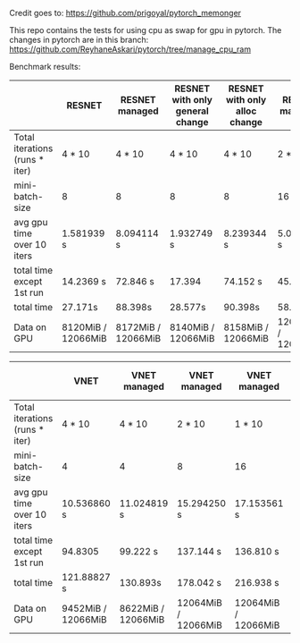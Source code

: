 Credit goes to: https://github.com/prigoyal/pytorch_memonger

This repo contains the tests for using cpu as swap for gpu in pytorch. The changes in pytorch are in this branch: https://github.com/ReyhaneAskari/pytorch/tree/manage_cpu_ram


Benchmark results:



|                                | RESNET             | RESNET managed     | RESNET with only general change | RESNET with only alloc change | RESNET managed      | RESNET managed      | RESNET with only alloc change |
|--------------------------------|--------------------|--------------------|---------------------------------|-------------------------------|---------------------|---------------------|-------------------------------|
| Total iterations (runs * iter) | 4 * 10             | 4 * 10             | 4 * 10                          | 4 * 10                        | 2 * 10              | 1 * 10              | 1 * 10                        |
| mini-batch-size                | 8                  | 8                  | 8                               | 8                             | 16                  | 32                  | 32                            |
| avg gpu time over 10 iters     | 1.581939 s         | 8.094114 s         | 1.932749 s                      | 8.239344 s                    | 5.041900 s          | 7.056532 s          | 7.092366 s                    |
| total time except 1st run      | 14.2369 s          | 72.846 s           | 17.394                          | 74.152 s                      | 45.105              | 62.662 s            | 63.009 s                      |
| total time                     | 27.171s            | 88.398s            | 28.577s                         | 90.398s                       | 58.478s             | 78.065s             | 78.618s                       |
| Data on GPU                    | 8120MiB / 12066MiB | 8172MiB / 12066MiB | 8140MiB / 12066MiB              | 8158MiB / 12066MiB            | 12064MiB / 12066MiB | 12064MiB / 12066MiB | 12064MiB / 12066MiB           |




|                                | VNET               | VNET managed       | VNET managed        | VNET managed        | VNET with only alloc change |
|--------------------------------|--------------------|--------------------|---------------------|---------------------|-----------------------------|
| Total iterations (runs * iter) | 4 * 10             | 4 * 10             | 2 * 10              | 1 * 10              | 1 * 10                      |
| mini-batch-size                | 4                  | 4                  | 8                   | 16                  | 16                          |
| avg gpu time over 10 iters     | 10.536860 s        | 11.024819 s        | 15.294250 s         | 17.153561 s         | 17.153326 s                 |
| total time except 1st run      | 94.8305            | 99.222 s           | 137.144 s           | 136.810 s           | 136.74863 s                 |
| total time                     | 121.88827 s        | 130.893s           | 178.042 s           | 216.938 s           | 216.445                     |
| Data on GPU                    | 9452MiB / 12066MiB | 8622MiB / 12066MiB | 12064MiB / 12066MiB | 12064MiB / 12066MiB | 12064MiB / 12066MiB         |
